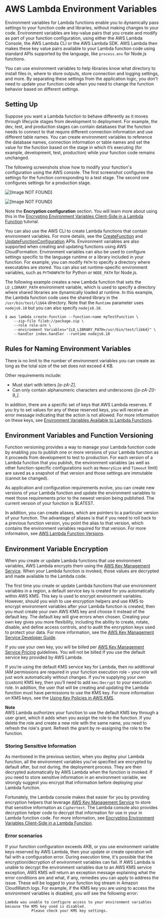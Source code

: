 # AWS Lambda Environment Variables<a name="env_variables"></a>

Environment variables for Lambda functions enable you to dynamically pass settings to your function code and libraries, without making changes to your code\. Environment variables are key\-value pairs that you create and modify as part of your function configuration, using either the AWS Lambda Console, the AWS Lambda CLI or the AWS Lambda SDK\. AWS Lambda then makes these key value pairs available to your Lambda function code using standard APIs supported by the language, like `process.env` for Node\.js functions\. 

You can use environment variables to help libraries know what directory to install files in, where to store outputs, store connection and logging settings, and more\. By separating these settings from the application logic, you don't need to update your function code when you need to change the function behavior based on different settings\. 

## Setting Up<a name="env_setting_up"></a>

Suppose you want a Lambda function to behave differently as it moves through lifecycle stages from development to deployment\. For example, the dev, test, and production stages can contain databases that the function needs to connect to that require different connection information and use different table names\. You can create environment variables to reference the database names, connection information or table names and set the value for the function based on the stage in which it’s executing \(for example, development, test, production\) while your function code remains unchanged\. 

The following screenshots show how to modify your function's configuration using the AWS console\. The first screenshot configures the settings for the function corresponding to a test stage\. The second one configures settings for a production stage\.

![\[Image NOT FOUND\]](http://docs.aws.amazon.com/lambda/latest/dg/images/env_variables1.png)

![\[Image NOT FOUND\]](http://docs.aws.amazon.com/lambda/latest/dg/images/env_vars2.png)

Note the **Encryption configuration** section\. You will learn more about using this in the [Encrypting Environment Variables Client\-Side in a Lambda Function](tutorial-env_console.md) tutorial\.

You can also use the AWS CLI to create Lambda functions that contain environment variables\. For more details, see the [CreateFunction](API_CreateFunction.md) and [UpdateFunctionConfiguration](API_UpdateFunctionConfiguration.md) APIs\. Environment variables are also supported when creating and updating functions using AWS CloudFormation\. Environment variables can also be used to configure settings specific to the language runtime or a library included in your function\. For example, you can modify `PATH` to specify a directory where executables are stored\. You can also set runtime\-specific environment variables, such as `PYTHONPATH` for Python or `NODE_PATH` for Node\.js\. 

The following example creates a new Lambda function that sets the `LD_LIBRARY_PATH` environment variable, which is used to specify a directory where shared libraries are dynamically loaded at runtime\. In this example, the Lambda function code uses the shared library in the `/usr/bin/test/lib64` directory\. Note that the `Runtime` parameter uses `nodejs6.10` but you can also specify `nodejs8.10`\. 

```
$ aws lambda create-function --function-name myTestFunction \
    --zip-file fileb://package.zip \
    --role role-arn \
    --environment Variables="{LD_LIBRARY_PATH=/usr/bin/test/lib64}" \
    --handler index.handler --runtime nodejs6.10
```

## Rules for Naming Environment Variables<a name="env_limits"></a>

There is no limit to the number of environment variables you can create as long as the total size of the set does not exceed 4 KB\.

Other requirements include:
+ Must start with letters *\[a\-zA\-Z\]*\. 
+ Can only contain alphanumeric characters and underscores *\(\[a\-zA\-Z0\-9\_\]*\. 

In addition, there are a specific set of keys that AWS Lambda reserves\. If you try to set values for any of these reserved keys, you will receive an error message indicating that the action is not allowed\. For more information on these keys, see [Environment Variables Available to Lambda Functions](lambda-environment-variables.md)\.

## Environment Variables and Function Versioning<a name="env_versioning"></a>

Function versioning provides a way to manage your Lambda function code by enabling you to publish one or more versions of your Lambda function as it proceeds from development to test to production\. For each version of a Lambda function that you publish, the environment variables \(as well as other function\-specific configurations such as `MemorySize` and `Timeout` limit\) are saved as a snapshot of that version and those settings are immutable \(cannot be changed\)\.

As application and configuration requirements evolve, you can create new versions of your Lambda function and update the environment variables to meet those requirements prior to the newest version being published\. The current version of your function is $LATEST\. 

In addition, you can create aliases, which are pointers to a particular version of your function\. The advantage of aliases is that if you need to roll back to a previous function version, you point the alias to that version, which contains the environment variables required for that version\. For more information, see [AWS Lambda Function Versions](configuration-versions.md)\.

## Environment Variable Encryption<a name="env_encrypt"></a>

When you create or update Lambda functions that use environment variables, AWS Lambda encrypts them using the [AWS Key Management Service](https://docs.aws.amazon.com/kms/latest/developerguide/)\. When your Lambda function is invoked, those values are decrypted and made available to the Lambda code\. 

The first time you create or update Lambda functions that use environment variables in a region, a default service key is created for you automatically within AWS KMS\. This key is used to encrypt environment variables\. However, should you wish to use encryption helpers and use KMS to encrypt environment variables after your Lambda function is created, then you must create your own AWS KMS key and choose it instead of the default key\. The default key will give errors when chosen\. Creating your own key gives you more flexibility, including the ability to create, rotate, disable, and define access controls, and to audit the encryption keys used to protect your data\. For more information, see the [AWS Key Management Service Developer Guide](https://docs.aws.amazon.com/kms/latest/developerguide/)\.

If you use your own key, you will be billed per [AWS Key Management Service Pricing](https://aws.amazon.com/kms/pricing/) guidelines\. You will not be billed if you use the default service key provided by AWS Lambda\.

If you’re using the default KMS service key for Lambda, then no additional IAM permissions are required in your function execution role – your role will just work automatically without changes\. If you’re supplying your own \(custom\) KMS key, then you’ll need to add `kms:Decrypt` to your execution role\. In addition, the user that will be creating and updating the Lambda function must have permissions to use the KMS key\. For more information on KMS keys, see the [Using Key Policies in AWS KMS](https://docs.aws.amazon.com/kms/latest/developerguide/key-policies.html)\.

**Note**  
AWS Lambda authorizes your function to use the default KMS key through a user grant, which it adds when you assign the role to the function\. If you delete the role and create a new role with the same name, you need to refresh the role's grant\. Refresh the grant by re\-assigning the role to the function\. 

### Storing Sensitive Information<a name="env-storing-sensitive-data"></a>

As mentioned in the previous section, when you deploy your Lambda function, all the environment variables you've specified are encrypted by default after, but not during, the deployment process\. They are then decrypted automatically by AWS Lambda when the function is invoked\. If you need to store sensitive information in an environment variable, we strongly suggest you encrypt that information before deploying your Lambda function\.

 Fortunately, the Lambda console makes that easier for you by providing encryption helpers that leverage [AWS Key Management Service](https://docs.aws.amazon.com/kms/latest/developerguide/) to store that sensitive information as `Ciphertext`\. The Lambda console also provides decryption helper code to decrypt that information for use in your in Lambda function code\. For more information, see [Encrypting Environment Variables Client\-Side in a Lambda Function](tutorial-env_console.md)\.

### Error scenarios<a name="env-errors"></a>

If your function configuration exceeds 4KB, or you use environment variable keys reserved by AWS Lambda, then your update or create operation will fail with a configuration error\. During execution time, it's possible that the encryption/decryption of environment variables can fail\. If AWS Lambda is unable to decrypt the environment variables due to an AWS KMS service exception, AWS KMS will return an exception message explaining what the error conditions are and what, if any, remedies you can apply to address the issue\. These will be logged to your function log stream in Amazon CloudWatch logs\. For example, if the KMS key you are using to access the environment variables is disabled, you will see the following error: 

```
Lambda was unable to configure access to your environment variables because the KMS key used is disabled. 
            Please check your KMS key settings.
```
